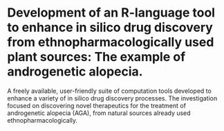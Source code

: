 #    Development of an R-language tool to enhance in silico drug discovery from ethnopharmacologically used plant sources: The example of androgenetic alopecia.

A freely available, user-friendly suite of computation tools developed to enhance a variety of in silico drug discovery processes. 
The investigation focused on discovering novel therapeutics for the treatment of androgenetic alopecia (AGA), from natural sources already used ethnopharmacologically.  
